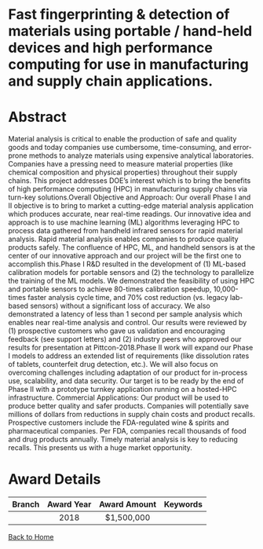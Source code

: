 
Fast fingerprinting &amp; detection of materials using portable / hand-held devices and high performance computing for use in manufacturing and supply chain applications.
==========================================================================================================================================================================

# Abstract


Material analysis is critical to enable the production of safe and quality goods and today companies use cumbersome, time-consuming, and error-prone methods to analyze materials using expensive analytical laboratories. Companies have a pressing need to measure material properties (like chemical composition and physical properties) throughout their supply chains. This project addresses DOE’s interest which is to bring the benefits of high performance computing (HPC) in manufacturing supply chains via turn-key solutions.Overall Objective and Approach: Our overall Phase I and II objective is to bring to market a cutting-edge material analysis application which produces accurate, near real-time readings. Our innovative idea and approach is to use machine learning (ML) algorithms leveraging HPC to process data gathered from handheld infrared sensors for rapid material analysis. Rapid material analysis enables companies to produce quality products safely. The confluence of HPC, ML, and handheld sensors is at the center of our innovative approach and our project will be the first one to accomplish this.Phase I R&D resulted in the development of (1) ML-based calibration models for portable sensors and (2) the technology to parallelize the training of the ML models. We demonstrated the feasibility of using HPC and portable sensors to achieve 80-times calibration speedup, 10,000-times faster analysis cycle time, and 70% cost reduction (vs. legacy lab-based sensors) without a significant loss of accuracy. We also demonstrated a latency of less than 1 second per sample analysis which enables near real-time analysis and control. Our results were reviewed by (1) prospective customers who gave us validation and encouraging feedback (see support letters) and (2) industry peers who approved our results for presentation at Pittcon-2018.Phase II work will expand our Phase I models to address an extended list of requirements (like dissolution rates of tablets, counterfeit drug detection, etc.). We will also focus on overcoming challenges including adaptation of our product for in-process use, scalability, and data security. Our target is to be ready by the end of Phase II with a prototype turnkey application running on a hosted-HPC infrastructure. Commercial Applications: Our product will be used to produce better quality and safer products. Companies will potentially save millions of dollars from reductions in supply chain costs and product recalls. Prospective customers include the FDA-regulated wine & spirits and pharmaceutical companies. Per FDA, companies recall thousands of food and drug products annually. Timely material analysis is key to reducing recalls. This presents us with a huge market opportunity.  

# Award Details

|Branch|Award Year|Award Amount|Keywords|
| :---: | :---: | :---: | :---: |
||2018|$1,500,000||
  
  


[Back to Home](https://github.com/chrischow/dod_sbir_awards#734)